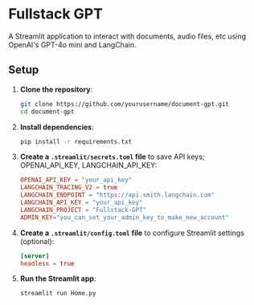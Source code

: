 # Fullstack GPT

A Streamlit application to interact with documents, audio files, etc using OpenAI's GPT-4o mini and LangChain.

## Setup

1. **Clone the repository**:

   ```bash
   git clone https://github.com/yourusername/document-gpt.git
   cd document-gpt
   ```

2. **Install dependencies**:
   ```bash
   pip install -r requirements.txt
   ```
3. **Create a `.streamlit/secrets.toml` file** to save API keys; OPENAI_API_KEY, LANGCHAIN_API_KEY:
   ```toml
   OPENAI_API_KEY = "your_api_key"
   LANGCHAIN_TRACING_V2 = true
   LANGCHAIN_ENDPOINT = "https://api.smith.langchain.com"
   LANGCHAIN_API_KEY = "your_api_key"
   LANGCHAIN_PROJECT = "Fullstack-GPT"
   ADMIN_KEY="you_can_set_your_admin_key_to_make_new_account"
   ```
4. **Create a `.streamlit/config.toml` file** to configure Streamlit settings (optional):

   ```toml
   [server]
   headless = true
   ```

5. **Run the Streamlit app**:
   ```bash
   streamlit run Home.py
   ```
